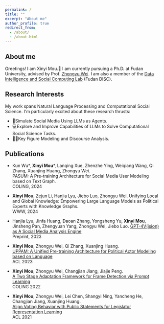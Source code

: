 ```yaml
---
permalink: /
title: ""
excerpt: "About me"
author_profile: true
redirect_from: 
  - /about/
  - /about.html
---
```

About me
------
Greetings! I am Xinyi Mou.🤡 I am currently pursuing a Ph.D. at Fudan University, advised by Prof. [Zhongyu Wei](http://www.sdspeople.fudan.edu.cn/zywei/). I am also a member of the [Data Intelligence and Social Computing Lab](http://fudan-disc.com/) (Fudan DISC). 


Research Interests
------
My work spans Natural Language Processing and Computational Social Science. I'm particularly excited about these research thrusts:
- 🤖Simulate Social Media Using LLMs as Agents.
- 💻Explore and Improve Capabilities of LLMs to Solve Computational Social Science Tasks.
- 👩‍⚖️Key Figure Modeling and Discourse Analysis.



Publications
------
- Kun Wu*, **Xinyi Mou***, Lanqing Xue, Zhenzhe Ying, Weiqiang Wang, Qi Zhang, Xuanjing Huang, Zhongyu Wei.  
PASUM: A Pre-training Architecture for Social Media User Modeling based on Text Graph.  
COLING, 2024

- **Xinyi Mou**, Zejun Li, Hanjia Lyu, Jiebo Luo, Zhongyu Wei.
Unifying Local and Global Knowledge: Empowering Large Language Models as Political Experts with Knowledge Graphs.  
WWW, 2024

- Hanjia Lyu, Jinfa Huang, Daoan Zhang, Yongsheng Yu, **Xinyi Mou**, Jinsheng Pan, Zhengyuan Yang, Zhongyu Wei, Jiebo Luo.
[GPT-4V(ision) as A Social Media Analysis Engine](https://arxiv.org/abs/2311.07547)  
Preprint, 2023

- **Xinyi Mou**, Zhongyu Wei, Qi Zhang, Xuanjing Huang.  
[UPPAM: A Unified Pre-training Architecture for Political Actor Modeling based on Language](https://aclanthology.org/2023.acl-long.670/)  
ACL 2023
- **Xinyi Mou**, Zhongyu Wei, Changjian Jiang, Jiajie Peng.  
[A Two Stage Adaptation Framework for Frame Detection via Prompt Learning](https://aclanthology.org/2022.coling-1.263/)  
COLING 2022
- **Xinyi Mou**, Zhongyu Wei, Lei Chen, Shangyi Ning, Yancheng He, Changjian Jiang, Xuanjing Huang.  
[Align Voting Behavior with Public Statements for Legislator Representation Learning](https://aclanthology.org/2021.acl-long.99/)  
ACL 2021




